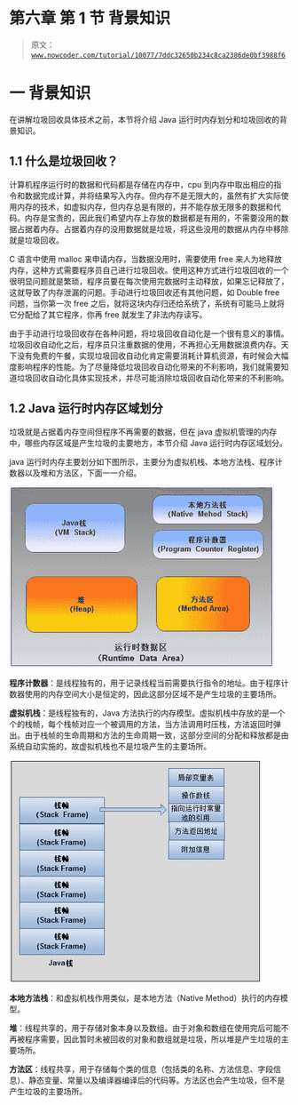 # 第六章 第 1 节 背景知识

> 原文：[`www.nowcoder.com/tutorial/10077/7ddc32650b234c8ca2386de0bf3988f6`](https://www.nowcoder.com/tutorial/10077/7ddc32650b234c8ca2386de0bf3988f6)

# 一 背景知识

在讲解垃圾回收具体技术之前，本节将介绍 Java 运行时内存划分和垃圾回收的背景知识。

## 1.1 什么是垃圾回收？

计算机程序运行时的数据和代码都是存储在内存中，cpu 到内存中取出相应的指令和数据完成计算，并将结果写入内存。但内存不是无限大的，虽然有扩大实际使用内存的技术，如虚拟内存，但内存总是有限的，并不能存放无限多的数据和代码。内存是宝贵的，因此我们希望内存上存放的数据都是有用的，不需要没用的数据占据着内存。占据着内存的没用数据就是垃圾，将这些没用的数据从内存中移除就是垃圾回收。

C 语言中使用 malloc 来申请内存，当数据没用时，需要使用 free 来人为地释放内存，这种方式需要程序员自己进行垃圾回收。使用这种方式进行垃圾回收的一个很明显问题就是繁琐，程序员要在每次使用完数据时主动释放，如果忘记释放了，这就导致了内存泄漏的问题。手动进行垃圾回收还有其他问题，如 Double free 问题，当你第一次 free 之后，就将这块内存归还给系统了，系统有可能马上就将它分配给了其它程序，你再 free 就发生了非法内存读写。

由于手动进行垃圾回收存在各种问题，将垃圾回收自动化是一个很有意义的事情。垃圾回收自动化之后，程序员只注重数据的使用，不再担心无用数据浪费内存。天下没有免费的午餐，实现垃圾回收自动化肯定需要消耗计算机资源，有时候会大幅度影响程序的性能。为了尽量降低垃圾回收自动化带来的不利影响，我们就需要知道垃圾回收自动化具体实现技术，并尽可能消除垃圾回收自动化带来的不利影响。

## 1.2 Java 运行时内存区域划分

垃圾就是占据着内存空间但程序不再需要的数据，但在 java 虚拟机管理的内存中，哪些内存区域是产生垃圾的主要地方，本节介绍 Java 运行时内存区域划分。

java 运行时内存主要划分如下图所示，主要分为虚拟机栈、本地方法栈、程序计数器以及堆和方法区，下面一一介绍。

![image](img/8f03539a2e17d7d472b04493cffe52e6.png)

**程序计数器**：是线程独有的，用于记录线程当前需要执行指令的地址。由于程序计数器使用的内存空间大小是恒定的，因此这部分区域不是产生垃圾的主要场所。

**虚拟机栈**：是线程独有的，Java 方法执行的内存模型。虚拟机栈中存放的是一个个的栈帧，每个栈帧对应一个被调用的方法，当方法调用时压栈，方法返回时弹出。由于栈帧的生命周期和方法的生命周期一致，这部分空间的分配和释放都是由系统自动实施的，故虚拟机栈也不是垃圾产生的主要场所。

![image](img/522894ea38c924108765e0d4ef41c60b.png)

**本地方法栈**：和虚拟机栈作用类似，是本地方法（Native Method）执行的内存模型。

**堆**：线程共享的，用于存储对象本身以及数组。由于对象和数组在使用完后可能不再被程序需要，因此暂时未被回收的对象和数组就是垃圾，所以堆是产生垃圾的主要场所。

**方法区**：线程共享，用于存储每个类的信息（包括类的名称、方法信息、字段信息）、静态变量、常量以及编译器编译后的代码等。方法区也会产生垃圾，但不是产生垃圾的主要场所。